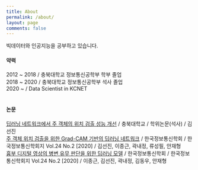 ```yaml
---
title: About
permalink: /about/
layout: page
comments: false
---
```


빅데이터와 인공지능을 공부하고 있습니다.  

#### 약력

2012 ~ 2018 / 충북대학교 정보통신공학부 학부 졸업  
2018 ~ 2020 / 충북대학교 정보통신공학부 석사 졸업  
2020 ~ / Data Scientist in KCNET  
<br>

#### 논문

<a href='http://www.riss.kr/search/detail/DetailView.do?p_mat_type=be54d9b8bc7cdb09&control_no=60ce940b0cfdfd43ffe0bdc3ef48d419' target="_blank">딥러닝 네트워크에서 주 객체의 위치 검출 성능 개선</a> / 충북대학교 / 학위논문(석사) / 김선진 <br>
<a href="http://www.riss.kr/search/detail/DetailView.do?p_mat_type=1a0202e37d52c72d&control_no=adf1c1880922328e4884a65323211ff0" target="_blank">주 객체 위치 검출을 위한 Grad-CAM 기반의 딥러닝 네트워크</a> / 한국정보통신학회 / 한국정보통신학회지 Vol.24 No.2 [2020] / 김선진, 이종근, 곽내정, 류성필, 안재형<br>
<a href="http://www.riss.kr/search/detail/DetailView.do?p_mat_type=1a0202e37d52c72d&control_no=d7aa09d47a7163537f7a54760bb41745" target="_blank">흉부 디지털 영상의 병변 유무 판단을 위한 딥러닝 모델</a> / 한국정보통신학회 / 한국정보통신학회지 Vol.24 No.2 [2020] / 이종근, 김선진, 곽내정, 김동우, 안재형<br>